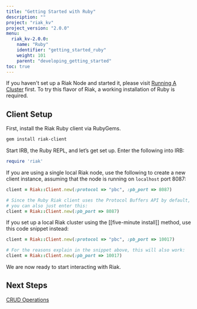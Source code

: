 ```yaml
---
title: "Getting Started with Ruby"
description: ""
project: "riak_kv"
project_version: "2.0.0"
menu:
  riak_kv-2.0.0:
    name: "Ruby"
    identifier: "getting_started_ruby"
    weight: 101
    parent: "developing_getting_started"
toc: true
---
```


[TODO]: /

If you haven't set up a Riak Node and started it, please visit [Running A Cluster](/riak/kv/2.0.0/using/running-a-cluster) first. To try this flavor
of Riak, a working installation of Ruby is required.

## Client Setup

First, install the Riak Ruby client via RubyGems.

```bash
gem install riak-client
```

Start IRB, the Ruby REPL, and let’s get set up. Enter the following into
IRB:

```ruby
require 'riak'
```

If you are using a single local Riak node, use the following to create a
new client instance, assuming that the node is running on `localhost`
port 8087:

```ruby
client = Riak::Client.new(:protocol => "pbc", :pb_port => 8087)

# Since the Ruby Riak client uses the Protocol Buffers API by default,
# you can also just enter this:
client = Riak::Client.new(:pb_port => 8087)
```

If you set up a local Riak cluster using the [[five-minute install]]
method, use this code snippet instead:

```ruby
client = Riak::Client.new(:protocol => "pbc", :pb_port => 10017)

# For the reasons explain in the snippet above, this will also work:
client = Riak::Client.new(:pb_port => 10017)
```

We are now ready to start interacting with Riak.

## Next Steps

[CRUD Operations](/riak/kv/2.0.0/developing/getting-started/ruby/crud-operations)
